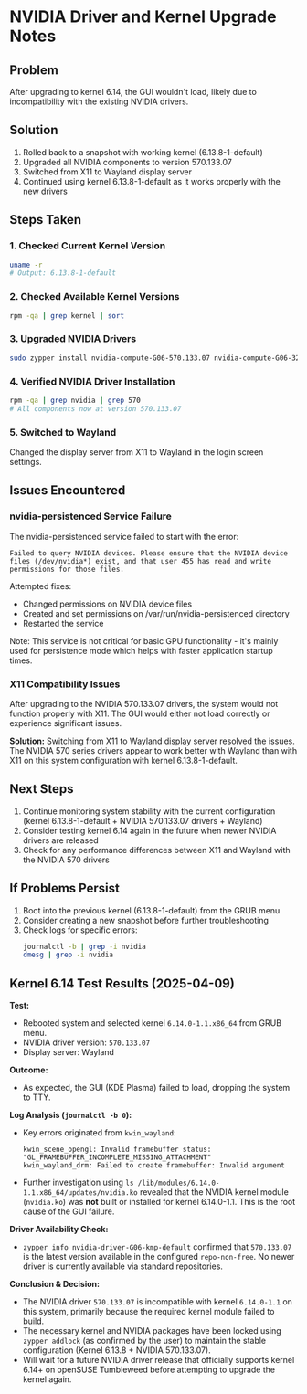 # NVIDIA Driver and Kernel Upgrade Notes

## Problem
After upgrading to kernel 6.14, the GUI wouldn't load, likely due to incompatibility with the existing NVIDIA drivers.

## Solution
1. Rolled back to a snapshot with working kernel (6.13.8-1-default)
2. Upgraded all NVIDIA components to version 570.133.07
3. Switched from X11 to Wayland display server
4. Continued using kernel 6.13.8-1-default as it works properly with the new drivers

## Steps Taken

### 1. Checked Current Kernel Version
```bash
uname -r
# Output: 6.13.8-1-default
```

### 2. Checked Available Kernel Versions
```bash
rpm -qa | grep kernel | sort
```

### 3. Upgraded NVIDIA Drivers
```bash
sudo zypper install nvidia-compute-G06-570.133.07 nvidia-compute-G06-32bit-570.133.07 nvidia-compute-utils-G06-570.133.07 nvidia-gl-G06-570.133.07 nvidia-gl-G06-32bit-570.133.07 nvidia-video-G06-570.133.07 nvidia-video-G06-32bit-570.133.07 nvidia-driver-G06-kmp-default-570.133.07 nvidia-settings-570.133.07 nvidia-modprobe-570.133.07 nvidia-persistenced-570.133.07 nvidia-libXNVCtrl-570.133.07
```

### 4. Verified NVIDIA Driver Installation
```bash
rpm -qa | grep nvidia | grep 570
# All components now at version 570.133.07
```

### 5. Switched to Wayland
Changed the display server from X11 to Wayland in the login screen settings.

## Issues Encountered

### nvidia-persistenced Service Failure
The nvidia-persistenced service failed to start with the error:
```
Failed to query NVIDIA devices. Please ensure that the NVIDIA device files (/dev/nvidia*) exist, and that user 455 has read and write permissions for those files.
```

Attempted fixes:
- Changed permissions on NVIDIA device files
- Created and set permissions on /var/run/nvidia-persistenced directory
- Restarted the service

Note: This service is not critical for basic GPU functionality - it's mainly used for persistence mode which helps with faster application startup times.

### X11 Compatibility Issues
After upgrading to the NVIDIA 570.133.07 drivers, the system would not function properly with X11. The GUI would either not load correctly or experience significant issues.

**Solution:** Switching from X11 to Wayland display server resolved the issues. The NVIDIA 570 series drivers appear to work better with Wayland than with X11 on this system configuration with kernel 6.13.8-1-default.

## Next Steps
1. Continue monitoring system stability with the current configuration (kernel 6.13.8-1-default + NVIDIA 570.133.07 drivers + Wayland)
2. Consider testing kernel 6.14 again in the future when newer NVIDIA drivers are released
3. Check for any performance differences between X11 and Wayland with the NVIDIA 570 drivers

## If Problems Persist
1. Boot into the previous kernel (6.13.8-1-default) from the GRUB menu
2. Consider creating a new snapshot before further troubleshooting
3. Check logs for specific errors:
   ```bash
   journalctl -b | grep -i nvidia
   dmesg | grep -i nvidia
   ```

## Kernel 6.14 Test Results (2025-04-09)

**Test:**
- Rebooted system and selected kernel `6.14.0-1.1.x86_64` from GRUB menu.
- NVIDIA driver version: `570.133.07`
- Display server: Wayland

**Outcome:**
- As expected, the GUI (KDE Plasma) failed to load, dropping the system to TTY.

**Log Analysis (`journalctl -b 0`):**
- Key errors originated from `kwin_wayland`:
  ```
  kwin_scene_opengl: Invalid framebuffer status: "GL_FRAMEBUFFER_INCOMPLETE_MISSING_ATTACHMENT"
  kwin_wayland_drm: Failed to create framebuffer: Invalid argument
  ```
- Further investigation using `ls /lib/modules/6.14.0-1.1.x86_64/updates/nvidia.ko` revealed that the NVIDIA kernel module (`nvidia.ko`) was **not** built or installed for kernel 6.14.0-1.1. This is the root cause of the GUI failure.

**Driver Availability Check:**
- `zypper info nvidia-driver-G06-kmp-default` confirmed that `570.133.07` is the latest version available in the configured `repo-non-free`. No newer driver is currently available via standard repositories.

**Conclusion & Decision:**
- The NVIDIA driver `570.133.07` is incompatible with kernel `6.14.0-1.1` on this system, primarily because the required kernel module failed to build.
- The necessary kernel and NVIDIA packages have been locked using `zypper addlock` (as confirmed by the user) to maintain the stable configuration (Kernel 6.13.8 + NVIDIA 570.133.07).
- Will wait for a future NVIDIA driver release that officially supports kernel 6.14+ on openSUSE Tumbleweed before attempting to upgrade the kernel again.

